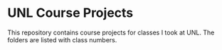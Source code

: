 # UNL Course Projects
This repository contains course projects for classes I took at UNL. The folders are listed with class numbers.

